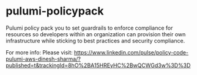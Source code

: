 # pulumi-policypack
Pulumi policy pack you to set guardrails to enforce compliance for resources so developers within an organization can provision their own infrastructure while sticking to best practices and security compliance.

For more info: Please visit: https://www.linkedin.com/pulse/policy-code-pulumi-aws-dinesh-sharma/?published=t&trackingId=8hO%2BA15HREyHC%2BwQCWGd3w%3D%3D
